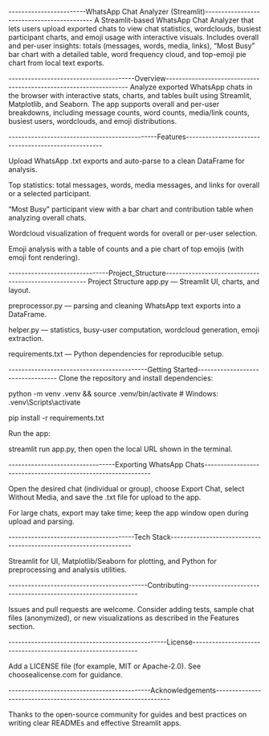 ------------------------WhatsApp Chat Analyzer (Streamlit)-------------------------------------------
A Streamlit-based WhatsApp Chat Analyzer that lets users upload exported chats to view chat statistics, wordclouds, busiest participant charts, and emoji usage with interactive visuals.
Includes overall and per-user insights: totals (messages, words, media, links), “Most Busy” bar chart with a detailed table, word frequency cloud, and top-emoji pie chart from local text exports.

---------------------------------------Overview------------------------------------------------------------------
Analyze exported WhatsApp chats in the browser with interactive stats, charts, and tables built using Streamlit, Matplotlib, and Seaborn. The app supports overall and per-user breakdowns, including message counts, word counts, media/link counts, busiest users, wordclouds, and emoji distributions.

----------------------------------------------Features----------------------------------------------------

Upload WhatsApp .txt exports and auto-parse to a clean DataFrame for analysis.

Top statistics: total messages, words, media messages, and links for overall or a selected participant.

“Most Busy” participant view with a bar chart and contribution table when analyzing overall chats.

Wordcloud visualization of frequent words for overall or per-user selection.

Emoji analysis with a table of counts and a pie chart of top emojis (with emoji font rendering).


-------------------------------Project_Structure-----------------------------------------------------
Project Structure
app.py — Streamlit UI, charts, and layout.

preprocessor.py — parsing and cleaning WhatsApp text exports into a DataFrame.

helper.py — statistics, busy-user computation, wordcloud generation, emoji extraction.

requirements.txt — Python dependencies for reproducible setup.



-------------------------------------------Getting Started----------------------------------
Clone the repository and install dependencies:

python -m venv .venv && source .venv/bin/activate # Windows: .venv\Scripts\activate

pip install -r requirements.txt

Run the app:

streamlit run app.py, then open the local URL shown in the terminal.

---------------------------------Exporting WhatsApp Chats-------------------------------------------------------------

Open the desired chat (individual or group), choose Export Chat, select Without Media, and save the .txt file for upload to the app.

For large chats, export may take time; keep the app window open during upload and parsing.




---------------------------------------Tech Stack------------------------------------------------------------------

Streamlit for UI, Matplotlib/Seaborn for plotting, and Python for preprocessing and analysis utilities.

-------------------------------------------Contributing--------------------------------------------------------------


Issues and pull requests are welcome. Consider adding tests, sample chat files (anonymized), or new visualizations as described in the Features section.

-------------------------------------------------License-------------------------------------------------------------


Add a LICENSE file (for example, MIT or Apache-2.0). See choosealicense.com for guidance.

--------------------------------------------Acknowledgements----------------------------------------------------------------


Thanks to the open-source community for guides and best practices on writing clear READMEs and effective Streamlit apps.




